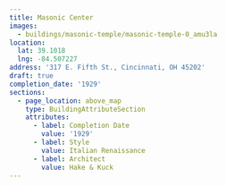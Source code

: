 ```yaml
---
title: Masonic Center
images:
  - buildings/masonic-temple/masonic-temple-0_amu3la
location:
  lat: 39.1018
  lng: -84.507227
address: '317 E. Fifth St., Cincinnati, OH 45202'
draft: true
completion_date: '1929'
sections:
  - page_location: above_map
    type: BuildingAttributeSection
    attributes:
      - label: Completion Date
        value: '1929'
      - label: Style
        value: Italian Renaissance
      - label: Architect
        value: Hake & Kuck
---
```


